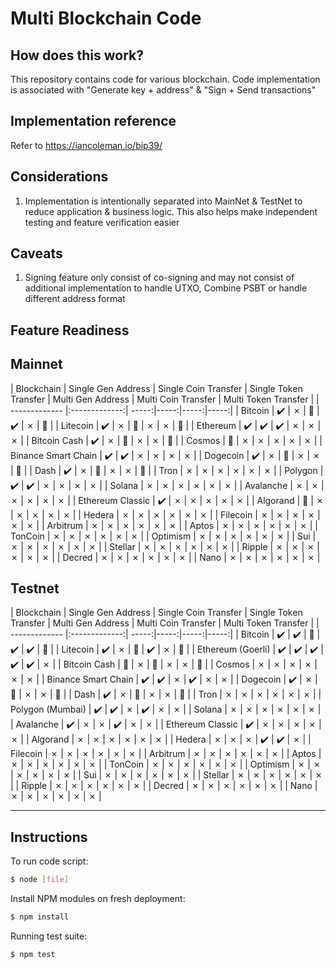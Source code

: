 Multi Blockchain Code
=====================================

<URL>

How does this work?
----------------

This repository contains code for various blockchain. Code implementation is associated with "Generate key + address" & "Sign + Send transactions"


Implementation reference
----------------

Refer to https://iancoleman.io/bip39/


Considerations
----------------

1. Implementation is intentionally separated into MainNet & TestNet to reduce application & business logic. This also helps make independent testing and feature verification easier


Caveats
----------------

1. Signing feature only consist of co-signing and may not consist of additional implementation to handle UTXO, Combine PSBT or handle different address format


Feature Readiness
----------------

## Mainnet

| Blockchain        | Single Gen Address           | Single Coin Transfer | Single Token Transfer | Multi Gen Address           | Multi Coin Transfer | Multi Token Transfer |
| ------------- |:-------------:| -----:|-----:|-----:|-----:|
| Bitcoin      | :heavy_check_mark: | &cross; | :no_entry_sign: | :heavy_check_mark: | &cross; | :no_entry_sign: |
| Litecoin     | :heavy_check_mark:      |   &cross; | :no_entry_sign: | &cross; | &cross; | :no_entry_sign: |
| Ethereum | :heavy_check_mark:      |    :heavy_check_mark: | :heavy_check_mark: | &cross; | &cross; | &cross; |
| Bitcoin Cash | :heavy_check_mark:      |    &cross; | :no_entry_sign: | &cross; | &cross; | :no_entry_sign: |
| Cosmos | :construction:      |    &cross; | &cross; | &cross; | &cross; | &cross; |
| Binance Smart Chain | :heavy_check_mark:      |    :heavy_check_mark: | &cross; | &cross; | &cross; | &cross; |
| Dogecoin | :heavy_check_mark:      |    &cross; | :no_entry_sign: | &cross; | &cross; | :no_entry_sign: |
| Dash | :heavy_check_mark:      |    &cross; | :no_entry_sign: | &cross; | &cross; | :no_entry_sign: |
| Tron | &cross;      |    &cross; | &cross; | &cross; | &cross; | &cross; |
| Polygon | :heavy_check_mark:      |    :heavy_check_mark: | &cross; | &cross; | &cross; | &cross; |
| Solana | &cross;      |    &cross; | &cross; | &cross; | &cross; | &cross; |
| Avalanche | &cross;      |    &cross; | &cross; | &cross; | &cross; | &cross; |
| Ethereum Classic | :heavy_check_mark:      |    &cross; | &cross; | &cross; | &cross; | &cross; |
| Algorand | :construction:      |    &cross; | &cross; | &cross; | &cross; | &cross; |
| Hedera | &cross;      |    &cross; | &cross; | &cross; | &cross; | &cross; |
| Filecoin | &cross;      |    &cross; | &cross; | &cross; | &cross; | &cross; |
| Arbitrum | &cross;      |    &cross; | &cross; | &cross; | &cross; | &cross; |
| Aptos | &cross;      |    &cross; | &cross; | &cross; | &cross; | &cross; |
| TonCoin | &cross;      |    &cross; | &cross; | &cross; | &cross; | &cross; |
| Optimism | &cross;      |    &cross; | &cross; | &cross; | &cross; | &cross; |
| Sui | &cross;      |    &cross; | &cross; | &cross; | &cross; | &cross; |
| Stellar | &cross;      |    &cross; | &cross; | &cross; | &cross; | &cross; |
| Ripple | &cross;      |    &cross; | &cross; | &cross; | &cross; | &cross; |
| Decred | &cross;      |    &cross; | &cross; | &cross; | &cross; | &cross; |
| Nano | &cross;      |    &cross; | &cross; | &cross; | &cross; | &cross; |

## Testnet

| Blockchain        | Single Gen Address           | Single Coin Transfer | Single Token Transfer | Multi Gen Address           | Multi Coin Transfer | Multi Token Transfer |
| ------------- |:-------------:| -----:|-----:|-----:|-----:|
| Bitcoin      | :heavy_check_mark: | :heavy_check_mark: | :no_entry_sign: | :heavy_check_mark: | :heavy_check_mark: | :no_entry_sign: |
| Litecoin     | :heavy_check_mark:      |   &cross; | :no_entry_sign: | :heavy_check_mark: | &cross; | :no_entry_sign: |
| Ethereum (Goerli) | :heavy_check_mark:      |    :heavy_check_mark: | :heavy_check_mark: | :heavy_check_mark: | :heavy_check_mark: | &cross; |
| Bitcoin Cash | :construction:      |    &cross; | :no_entry_sign: | &cross; | &cross; | :no_entry_sign: |
| Cosmos | &cross;      |    &cross; | &cross; | &cross; | &cross; | &cross; |
| Binance Smart Chain | :heavy_check_mark:      |    :heavy_check_mark: | &cross; | :heavy_check_mark: | &cross; | &cross; |
| Dogecoin | :heavy_check_mark:      |    &cross; | :no_entry_sign: | &cross; | &cross; | :no_entry_sign: |
| Dash | :heavy_check_mark:      |    &cross; | :no_entry_sign: | &cross; | &cross; | :no_entry_sign: |
| Tron | &cross;      |    &cross; | &cross; | &cross; | &cross; | &cross; |
| Polygon (Mumbai) | :heavy_check_mark:      |    :heavy_check_mark: | &cross; | :heavy_check_mark: | &cross; | &cross; |
| Solana | &cross;      |    &cross; | &cross; | &cross; | &cross; | &cross; |
| Avalanche | :heavy_check_mark:      |    &cross; | &cross; | :heavy_check_mark: | &cross; | &cross; |
| Ethereum Classic | :heavy_check_mark:      |    &cross; | &cross; | &cross; | &cross; | &cross; |
| Algorand | &cross;      |    &cross; | &cross; | &cross; | &cross; | &cross; |
| Hedera | &cross;      |    &cross; | &cross; | :heavy_check_mark: | :heavy_check_mark: | &cross; |
| Filecoin | &cross;      |    &cross; | &cross; | &cross; | &cross; | &cross; |
| Arbitrum | &cross;      |    &cross; | &cross; | &cross; | &cross; | &cross; |
| Aptos | &cross;      |    &cross; | &cross; | &cross; | &cross; | &cross; |
| TonCoin | &cross;      |    &cross; | &cross; | &cross; | &cross; | &cross; |
| Optimism | &cross;      |    &cross; | &cross; | &cross; | &cross; | &cross; |
| Sui | &cross;      |    &cross; | &cross; | &cross; | &cross; | &cross; |
| Stellar | &cross;      |    &cross; | &cross; | &cross; | &cross; | &cross; |
| Ripple | &cross;      |    &cross; | &cross; | &cross; | &cross; | &cross; |
| Decred | &cross;      |    &cross; | &cross; | &cross; | &cross; | &cross; |
| Nano | &cross;      |    &cross; | &cross; | &cross; | &cross; | &cross; |


----------------


## Instructions

To run code script:

```bash
$ node [file]
```

Install NPM modules on fresh deployment:

```bash
$ npm install
```

Running test suite:

```bash
$ npm test
```
